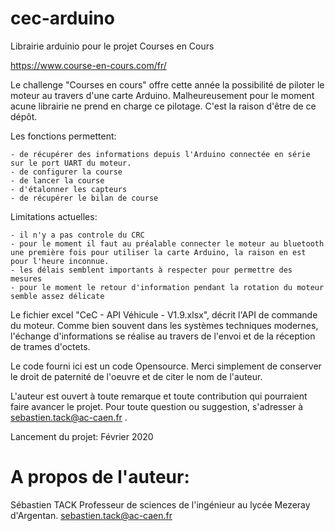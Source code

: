# cec-arduino
Librairie arduinio pour le projet Courses en Cours

https://www.course-en-cours.com/fr/

Le challenge "Courses en cours" offre cette année la possibilité de piloter le moteur au travers d'une carte Arduino. 
Malheureusement pour le moment acune librairie ne prend en charge ce pilotage. C'est la raison d'être de ce dépôt.



Les fonctions permettent:

    - de récupérer des informations depuis l'Arduino connectée en série sur le port UART du moteur.
    - de configurer la course
    - de lancer la course
	- d'étalonner les capteurs
	- de récupérer le bilan de course

Limitations actuelles:

    - il n'y a pas controle du CRC
	- pour le moment il faut au préalable connecter le moteur au bluetooth une première fois pour utiliser la carte Arduino, la raison en est pour l'heure inconnue.
	- les délais semblent importants à respecter pour permettre des mesures
	- pour le moment le retour d'information pendant la rotation du moteur semble assez délicate

Le fichier excel "CeC - API Véhicule - V1.9.xlsx", décrit l'API de commande du moteur. Comme bien souvent dans les systèmes techniques modernes, l'échange d'informations 
se réalise au travers de l'envoi et de la réception de trames d'octets.

Le code fourni ici est un code Opensource. Merci simplement de conserver le droit de paternité de l'oeuvre et de citer le nom de l'auteur.

L'auteur est ouvert à toute remarque et toute contribution qui pourraient faire avancer le projet.
Pour toute question ou suggestion, s'adresser à sebastien.tack@ac-caen.fr . 

Lancement du projet: Février 2020

# A propos de l'auteur:

Sébastien TACK
Professeur de sciences de l'ingénieur au lycée Mezeray d'Argentan. 
sebastien.tack@ac-caen.fr
